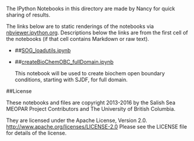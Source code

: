 The IPython Notebooks in this directory are made by Nancy for
quick sharing of results.

The links below are to static renderings of the notebooks via
[nbviewer.ipython.org](http://nbviewer.ipython.org/).
Descriptions below the links are from the first cell of the notebooks
(if that cell contains Markdown or raw text).

* ##[SOG_loadutils.ipynb](http://nbviewer.ipython.org/urls/bitbucket.org/salishsea/analysis/raw/tip/Elise/SOG_loadutils.ipynb)  
    
* ##[createBioChemOBC_fullDomain.ipynb](http://nbviewer.ipython.org/urls/bitbucket.org/salishsea/analysis/raw/tip/Elise/createBioChemOBC_fullDomain.ipynb)  
    
    This notebook will be used to create biochem open boundary conditions, starting with SJDF, for full domain.   


##License

These notebooks and files are copyright 2013-2016
by the Salish Sea MEOPAR Project Contributors
and The University of British Columbia.

They are licensed under the Apache License, Version 2.0.
http://www.apache.org/licenses/LICENSE-2.0
Please see the LICENSE file for details of the license.
